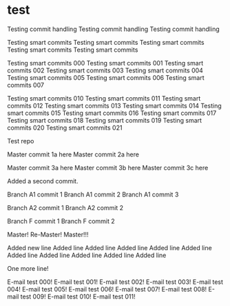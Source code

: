 # test

Testing commit handling
Testing commit handling
Testing commit handling

Testing smart commits
Testing smart commits
Testing smart commits
Testing smart commits
Testing smart commits

Testing smart commits 000
Testing smart commits 001
Testing smart commits 002
Testing smart commits 003
Testing smart commits 004
Testing smart commits 005
Testing smart commits 006
Testing smart commits 007

Testing smart commits 010
Testing smart commits 011
Testing smart commits 012
Testing smart commits 013
Testing smart commits 014
Testing smart commits 015
Testing smart commits 016
Testing smart commits 017
Testing smart commits 018
Testing smart commits 019
Testing smart commits 020
Testing smart commits 021


Test repo

Master commit 1a here
Master commit 2a here

Master commit 3a here
Master commit 3b here
Master commit 3c here

Added a second commit.

Branch A1 commit 1
Branch A1 commit 2
Branch A1 commit 3

Branch A2 commit 1
Branch A2 commit 2

Branch F commit 1
Branch F commit 2

Master!
Re-Master!
Master!!!

Added new line
Added line 
Added line 
Added line 
Added line 
Added line 
Added line 
Added line 
Added line 
Added line 
Added line 

One more line!

E-mail test 000!
E-mail test 001!
E-mail test 002!
E-mail test 003!
E-mail test 004!
E-mail test 005!
E-mail test 006!
E-mail test 007!
E-mail test 008!
E-mail test 009!
E-mail test 010!
E-mail test 011!



